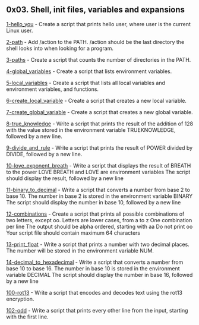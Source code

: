 ## 0x03. Shell, init files, variables and expansions

[1-hello_you](./1-hello_you) - Create a script that prints hello user, where user is the current Linux user.

[2-path](./2-path) - Add /action to the PATH. /action should be the last directory the shell looks into when looking for a program.

[3-paths](./3-paths) - Create a script that counts the number of directories in the PATH.

[4-global_variables](./4-global_variables) - Create a script that lists environment variables.

[5-local_variables](./5-local_variables) - Create a script that lists all local variables and environment variables, and functions.

[6-create_local_variable](./6-create_local_variable) - Create a script that creates a new local variable.

[7-create_global_variable](./7-create_global_variable) - Create a script that creates a new global variable.

[8-true_knowledge](./8-true_knowledge) - Write a script that prints the result of the addition of 128 with the value stored in the environment variable TRUEKNOWLEDGE, followed by a new line.

[9-divide_and_rule](./9-divide_and_rule) - Write a script that prints the result of POWER divided by DIVIDE, followed by a new line.

[10-love_exponent_breath](./10-love_exponent_breath) - Write a script that displays the result of BREATH to the power LOVE
BREATH and LOVE are environment variables
The script should display the result, followed by a new line

[11-binary_to_decimal](./11-binary_to_decimal) - Write a script that converts a number from base 2 to base 10.
The number in base 2 is stored in the environment variable BINARY
The script should display the number in base 10, followed by a new line

[12-combinations](./12-combinations) - Create a script that prints all possible combinations of two letters, except oo.
Letters are lower cases, from a to z
One combination per line
The output should be alpha ordered, starting with aa
Do not print oo
Your script file should contain maximum 64 characters

[13-print_float](./13-print_float) - Write a script that prints a number with two decimal places.
The number will be stored in the environment variable NUM.

[14-decimal_to_hexadecimal](./14-decimal_to_hexadecimal) - Write a script that converts a number from base 10 to base 16.
The number in base 10 is stored in the environment variable DECIMAL
The script should display the number in base 16, followed by a new line

[100-rot13](./101-rot13) - Write a script that encodes and decodes text using the rot13 encryption.

[102-odd](./102-odd) - Write a script that prints every other line from the input, starting with the first line.
